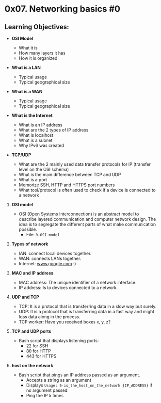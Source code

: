 # 0x07. Networking basics #0

## Learning Objectives:

* **OSI Model**
  * What it is
  * How many layers it has
  * How it is organized

* **What is a LAN**
  * Typical usage
  * Typical geographical size

* **What is a WAN**
  * Typical usage
  * Typical geographical size

* **What is the Internet**
  * What is an IP address
  * What are the 2 types of IP address
  * What is localhost
  * What is a subnet
  * Why IPv6 was created

* **TCP/UDP**
  * What are the 2 mainly used data transfer protocols for IP (transfer level on the OSI schema)
  * What is the main difference between TCP and UDP
  * What is a port
  * Memorize SSH, HTTP and HTTPS port numbers
  * What tool/protocol is often used to check if a device is connected to a network

1. **OSI model**
   - OSI (Open Systems Interconnection) is an abstract model to describe layered communication and computer network design. The idea is to segregate the different parts of what make communication possible.
     - File: `0-OSI_model`

2. **Types of network**
   - lAN: connect local devices together.
   - WAN: connects LANs together.
   - Internet: www.google.com :)

3. **MAC and IP address**
   -  MAC address: The unique identifier of a network interface.
   - IP address: Is to devices connected to a network.

4. **UDP and TCP**
   - TCP: It is a protocol that is transferring data in a slow way but surely.
   - UDP: It is a protocol that is transferring data in a fast way and might loss data along in the process.
   - TCP worker: Have you received boxes x, y, z?

5. **TCP and UDP ports**
   - Bash script that displays listening ports:
     - 22 for SSH
     - 80 for HTTP
     - 443 for HTTPS

6. **host on the network**
   - Bash script that pings an IP address passed as an argument.
     - Accepts a string as an argument
     - Displays `Usage: 5-is_the_host_on_the_network {IP_ADDRESS}` if no argument passed
     - Ping the IP 5 times


